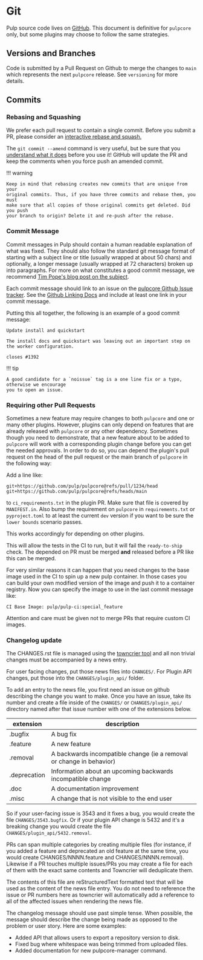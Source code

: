 # Git

Pulp source code lives on [GitHub](https://github.com/pulp/pulpcore). This document is definitive
for `pulpcore` only, but some plugins may choose to follow the same strategies.



## Versions and Branches

Code is submitted by a Pull Request on Github to merge the changes to `main` which represents
the next `pulpcore` release. See `versioning` for more details.

## Commits



### Rebasing and Squashing

We prefer each pull request to contain a single commit. Before you submit a PR, please consider an
[interactive rebase and squash.](https://github.com/edx/edx-platform/wiki/How-to-Rebase-a-Pull-Request)

The `git commit --amend` command is very useful, but be sure that you [understand what it does](https://www.atlassian.com/git/tutorials/rewriting-history/git-commit--amend) before you use it!
GitHub will update the PR and keep the comments when you force push an amended commit.

!!! warning

    Keep in mind that rebasing creates new commits that are unique from your
    original commits. Thus, if you have three commits and rebase them, you must
    make sure that all copies of those original commits get deleted. Did you push
    your branch to origin? Delete it and re-push after the rebase.




### Commit Message

Commit messages in Pulp should contain a human readable explanation of what was fixed.  They should
also follow the standard git message format of starting with a subject line or title (usually
wrapped at about 50 chars) and optionally, a longer message (usually wrapped at 72 characters)
broken up into paragraphs. For more on what constitutes a good commit message, we recommend [Tim
Pope's blog post on the subject](http://tbaggery.com/2008/04/19/a-note-about-git-commit-messages.html).

Each commit message should link to an issue on the [pulpcore Github Issue tracker](https://github.com/pulp/pulpcore/issues/). See the [Github Linking Docs](https://docs.github.com/en/issues/tracking-your-work-with-issues/linking-a-pull-request-to-an-issue#linking-a-pull-request-to-an-issue-using-a-keyword) and include at least one link in your commit message.

Putting this all together, the following is an example of a good commit message:

```
Update install and quickstart

The install docs and quickstart was leaving out an important step on
the worker configuration.

closes #1392
```

!!! tip

    A good candidate for a `noissue` tag is a one line fix or a typo, otherwise we encourage
    you to open an issue.




### Requiring other Pull Requests

Sometimes a new feature may require changes to both `pulpcore` and one or many other plugins.
However, plugins can only depend on features that are already released with `pulpcore` or any other
dependency. Sometimes though you need to demonstrate, that a new feature about to be added to
`pulpcore` will work with a corresponding plugin change before you can get the needed approvals. In
order to do so, you can depend the plugin's pull request on the head of the pull request or the
main branch of `pulpcore` in the following way:

Add a line like:

```
git+https://github.com/pulp/pulpcore@refs/pull/1234/head
git+https://github.com/pulp/pulpcore@refs/heads/main
```

to `ci_requirements.txt` in the plugin PR. Make sure that file is covered by `MANIFEST.in`.
Also bump the requirement on `pulpcore` in `requirements.txt` or `pyproject.toml` to at least the current `dev` version
if you want to be sure the `lower bounds` scenario passes.

This works accordingly for depending on other plugins.

This will allow the tests in the CI to run, but it will fail the `ready-to-ship` check. The
depended on PR must be merged **and** released before a PR like this can be merged.

For very similar reasons it can happen that you need changes to the base image used in the CI to
spin up a new pulp container. In those cases you can build your own modified version of the image
and push it to a container registry. Now you can specify the image to use in the last commit
message like:

```
CI Base Image: pulp/pulp-ci:special_feature
```

Attention and care must be given not to merge PRs that require custom CI images.



### Changelog update

The CHANGES.rst file is managed using the [towncrier tool](https://github.com/hawkowl/towncrier)
and all non trivial changes must be accompanied by a news entry.

For user facing changes, put those news files into `CHANGES/`. For Plugin API changes, put those
into the `CHANGES/plugin_api/` folder.

To add an entry to the news file, you first need an issue on github describing the change you
want to make. Once you have an issue, take its number and create a file inside of the `CHANGES/`
or `CHANGES/plugin_api/` directory named after that issue number with one of the extensions below.

| extension    | description                                                          |
| ------------ | -------------------------------------------------------------------- |
| .bugfix      | A bug fix                                                            |
| .feature     | A new feature                                                        |
| .removal     | A backwards incompatible change (ie a removal or change in behavior) |
| .deprecation | Information about an upcoming backwards incompatible change          |
| .doc         | A documentation improvement                                          |
| .misc        | A change that is not visible to the end user                         |

So if your user-facing issue is 3543 and it fixes a bug, you would create the file
`CHANGES/3543.bugfix`. Or if your plugin API change is 5432 and it's a breaking change you would
create the file `CHANGES/plugin_api/5432.removal`.

PRs can span multiple categories by creating multiple files (for instance, if you added a feature
and deprecated an old feature at the same time, you would create CHANGES/NNNN.feature and
CHANGES/NNNN.removal). Likewise if a PR touches multiple issues/PRs you may create a file for each
of them with the exact same contents and Towncrier will deduplicate them.

The contents of this file are reStructuredText formatted text that will be used as the content of
the news file entry. You do not need to reference the issue or PR numbers here as towncrier will
automatically add a reference to all of the affected issues when rendering the news file.

The changelog message should use past simple tense. When possible, the message should describe the
change being made as opposed to the problem or user story. Here are some examples:

- Added API that allows users to export a repository version to disk.
- Fixed bug where whitespace was being trimmed from uploaded files.
- Added documentation for new pulpcore-manager command.
